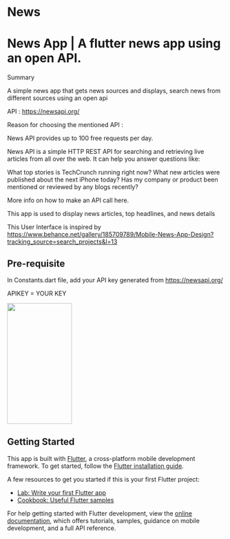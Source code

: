 # News 

# News App | A flutter news app using an open API.

Summary

A simple news app that gets news sources and displays, search news from different sources using an open api

API : https://newsapi.org/

Reason for choosing the mentioned API :

News API provides up to 100 free  requests per day.

News API is a simple HTTP REST API for searching and retrieving live articles from all over the web. It can help you answer questions like:

What top stories is TechCrunch running right now?
What new articles were published about the next iPhone today?
Has my company or product been mentioned or reviewed by any blogs recently?

More info on how to make an API call here.

This app is used to display news articles, top headlines, and news details

This User Interface is inspired by https://www.behance.net/gallery/185709789/Mobile-News-App-Design?tracking_source=search_projects&l=13


## Pre-requisite

In Constants.dart file, add your API key generated from https://newsapi.org/

APIKEY = YOUR KEY


<img src="https://github.com/Nicopee/News-App/assets/39907027/2c22d3a2-c421-4f78-9998-0bf7a1cafa43" width="150" height="280">





## Getting Started

This app is built with [Flutter](https://flutter.dev/), a cross-platform mobile development framework. To get started, follow the [Flutter installation guide](https://flutter.dev/docs/get-started/install).

A few resources to get you started if this is your first Flutter project:

- [Lab: Write your first Flutter app](https://docs.flutter.dev/get-started/codelab)
- [Cookbook: Useful Flutter samples](https://docs.flutter.dev/cookbook)

For help getting started with Flutter development, view the
[online documentation](https://docs.flutter.dev/), which offers tutorials,
samples, guidance on mobile development, and a full API reference.
